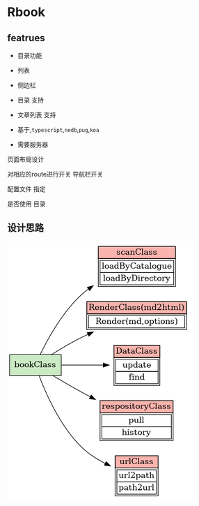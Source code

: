 # Rbook

## featrues

 - 目录功能
 - 列表
 - 侧边栏

- 目录 支持
- 文章列表 支持

- 基于,`typescript`,`nedb`,`pug`,`koa`
- 需要服务器

页面布局设计

  对相应的route进行开关
  导航栏开关


  配置文件 指定

  是否使用 目录

## 设计思路

![](./doc/bookSystemClass.png)
